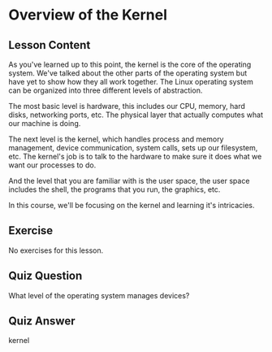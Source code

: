 # Overview of the Kernel

## Lesson Content

As you've learned up to this point, the kernel is the core of the operating system. We've talked about the other parts of the operating system but have yet to show how they all work together. The Linux operating system can be organized into three different levels of abstraction.

The most basic level is hardware, this includes our CPU, memory, hard disks, networking ports, etc. The physical layer that actually computes what our machine is doing.

The next level is the kernel, which handles process and memory management, device communication, system calls, sets up our filesystem, etc. The kernel's job is to talk to the hardware to make sure it does what we want our processes to do. 

And the level that you are familiar with is the user space, the user space includes the shell, the programs that you run, the graphics, etc.

In this course, we'll be focusing on the kernel and learning it's intricacies.

## Exercise

No exercises for this lesson.

## Quiz Question

What level of the operating system manages devices?

## Quiz Answer

kernel